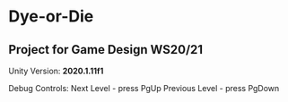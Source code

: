 # Dye-or-Die
## Project for Game Design WS20/21

Unity Version: **2020.1.11f1**

Debug Controls: 
Next Level - press PgUp
Previous Level - press PgDown
